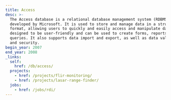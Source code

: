 ```yaml
---
title: Access
desc: >-
  The Access database is a relational database management system (RDBMS)
  developed by Microsoft. It is used to store and manage data in a structured
  format, allowing users to quickly and easily access and manipulate data. It is
  designed to be user-friendly and can be used to create forms, reports, and
  queries. It also supports data import and export, as well as data validation
  and security.
begin_year: 2007
end_year: 2008
_links:
  self:
    href: /db/access/
  projects:
    - href: /projects/flir-monitoring/
    - href: /projects/lasar-range-finder/
  jobs:
    - href: /jobs/rdi/
---
```

